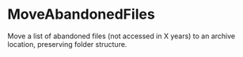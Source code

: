 # MoveAbandonedFiles
 Move a list of abandoned files (not accessed in X years) to an archive location, preserving folder structure.
